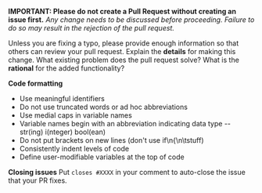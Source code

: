 **IMPORTANT: Please do not create a Pull Request without creating an issue first.**
*Any change needs to be discussed before proceeding. Failure to do so may result in the rejection of the pull request.*

Unless you are fixing a typo, please provide enough information so that others can review your pull request. 
Explain the **details** for making this change. What existing problem does the pull request solve? What is the **rational** for the added functionality?

**Code formatting**
* Use meaningful identifiers
* Do not use truncated words or ad hoc abbreviations
* Use medial caps in variable names
* Variable names begin with an abbreviation indicating data type -- str(ing) i(nteger) bool(ean)
* Do not put brackets on new lines (don't use if\n{\n\tstuff)
* Consistently indent levels of code 
* Define user-modifiable variables at the top of code

**Closing issues**
Put `closes #XXXX` in your comment to auto-close the issue that your PR fixes.
